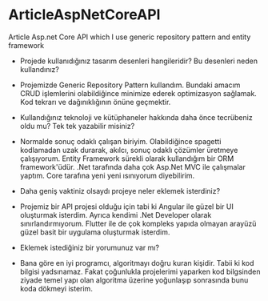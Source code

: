 # ArticleAspNetCoreAPI
Article Asp.net Core API which I use generic repository pattern and entity framework


- Projede kullanıdığınız tasarım desenleri hangileridir? Bu desenleri neden kullandınız? 
+ Projemizde Generic Repository Pattern kullandım. Bundaki amacım CRUD işlemlerini olabildiğince minimize ederek optimizasyon sağlamak. Kod tekrarı ve dağınıklığının önüne geçmektir.

- Kullandığınız teknoloji ve kütüphaneler hakkında daha önce tecrübeniz oldu mu? Tek tek
yazabilir misiniz? 
+ Normalde sonuç odaklı çalışan biriyim. Olabildiğince spagetti kodlamadan uzak durarak, akılcı, sonuç odaklı çözümler üretmeye çalışıyorum. Entity Framework sürekli olarak kullandığım bir ORM framework'üdür. .Net tarafında daha çok Asp.Net MVC ile çalışmalar yaptım. Core tarafına yeni yeni ısınıyorum diyebilirim.

- Daha geniş vaktiniz olsaydı projeye neler eklemek isterdiniz? 
+ Projemiz bir API projesi olduğu için tabi ki Angular ile güzel bir UI oluşturmak isterdim. Ayrıca kendimi .Net Developer olarak sınırlandırmıyorum. Flutter ile de çok kompleks yapıda olmayan arayüzü güzel basit bir uygulama oluşturmak isterdim.

- Eklemek istediğiniz bir yorumunuz var mı? 
+ Bana göre en iyi programcı, algoritmayı doğru kuran kişidir. Tabii ki kod bilgisi yadsınamaz. Fakat çoğunlukla projelerimi yaparken kod bilgsinden ziyade temel yapı olan algoritma üzerine yoğunlaşıp sonrasında bunu koda dökmeyi isterim.

